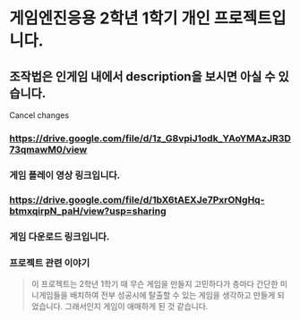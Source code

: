 # 게임엔진응용 2학년 1학기 개인 프로젝트입니다.
## 조작법은 인게임 내에서 description을 보시면 아실 수 있습니다.
Cancel changes
### https://drive.google.com/file/d/1z_G8vpiJ1odk_YAoYMAzJR3D73qmawM0/view
### 게임 플레이 영상 링크입니다.

### https://drive.google.com/file/d/1bX6tAEXJe7PxrONgHq-btmxqirpN_paH/view?usp=sharing
### 게임 다운로드 링크입니다.

### 프로젝트 관련 이야기
> 이 프로젝트는 2학년 1학기 때 무슨 게임을 만들지 고민하다가 층마다 간단한 미니게임들을 배치하여 전부 성공시에
> 탈출할 수 있는 게임을 생각하고 만들게 되었습니다. 그래서인지 게임이 애매하게 된 것 같습니다. 
